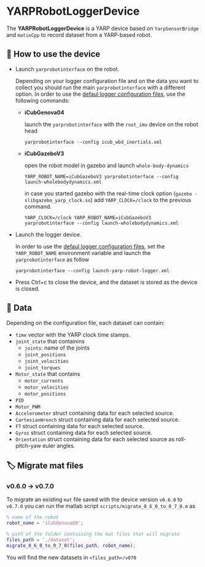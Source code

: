 # YARPRobotLoggerDevice

The **YARPRobotLoggerDevice** is a YARP device based on `YarpSensorBridge` and `matioCpp` to record dataset from a YARP-based robot.



## :running: How to use the device

- Launch `yarprobotinterface` on the robot.

  Depending on your logger configuration file and on the data you want to collect you should run the main `yarprobotinterface` with a different option. In order to use the [defaul logger configuration files](./app/robots), use the following commands:
  - **iCubGenova04**

    launch the `yarprobotinterface` with the `root_imu` device on the robot head
    ```
    yarprobotinterface --config icub_wbd_inertials.xml
    ```
  - **iCubGazeboV3**

    open the robot model in gazebo and launch `whole-body-dynamics`
    ```
    YARP_ROBOT_NAME=iCubGazeboV3 yarprobotinterface --config launch-wholebodydynamics.xml
    ```
    in case you started gazebo with the real-time clock option (`gazebo -slibgazebo_yarp_clock.so`) add `YARP_CLOCK=/clock` to the previous command.
    ```
    YARP_CLOCK=/clock YARP_ROBOT_NAME=iCubGazeboV3 yarprobotinterface --config launch-wholebodydynamics.xml
    ```

- Launch the logger device.

  In order to use the [defaul logger configuration files](./app/robots), set the `YARP_ROBOT_NAME` environment variable and launch the `yarprobotinterface` as follow
  ```
  yarprobotinterface --config launch-yarp-robot-logger.xml
  ```

- Press Ctrl+c to close the device, and the dataset is stored as the device is closed.

## 💾 Data

 Depending on the configuration file, each dataset can contain:
 - `time` vector with the YARP clock time stamps.
 - `joint_state` that containins
   - `joints`: name of the joints
   - `joint_positions`
   - `joint_velocities`
   - `joint_torques`
- `Motor_state` that contains
  - `motor_currents`
  - `motor_velocities`
  - `motor_positions`
- `PID`
- `Motor_PWM`
- `Accelerometer` struct containing data for each selected source.
- `CartesianWrench` struct containing data for each selected source.
- `FT` struct containing data for each selected source.
- `Gyros` struct containing data for each selected source.
- `Orientation` struct containing data for each selected source as roll-pitch-yaw euler angles.

## 🏷️ Migrate mat files
### v0.6.0 -> v0.7.0

To migrate an existing `mat` file saved with the device version `v0.6.0` to `v0.7.0` you can run the matlab script `scripts/migrate_0_6_0_to_0_7_0.m` as
```matlab
% name of the robot
robot_name = 'iCubGenova09';

% path of the folder containing the mat files that will migrate
files_path = './dataset';
migrate_0_6_0_to_0_7_0(files_path, robot_name);
```
You will find the new datasets in `<files_path>/v070`
